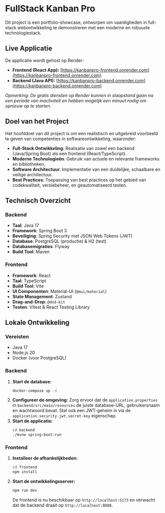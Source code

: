 # FullStack Kanban Pro

Dit project is een portfolio-showcase, ontworpen om vaardigheden in full-stack webontwikkeling te demonstreren met een moderne en robuuste technologiestack.

## Live Applicatie

De applicatie wordt gehost op Render:

-   **Frontend (React App):** [https://kanbanpro-frontend.onrender.com](https://kanbanpro-frontend.onrender.com)
-   **Backend (Java API):** [https://kanbanpro-backend.onrender.com](https://kanbanpro-backend.onrender.com)

*Opmerking: De gratis diensten op Render kunnen in slaapstand gaan na een periode van inactiviteit en hebben mogelijk een minuut nodig om opnieuw op te starten.*

## Doel van het Project

Het hoofddoel van dit project is om een realistisch en uitgebreid voorbeeld te geven van competenties in softwareontwikkeling, waaronder:

-   **Full-Stack Ontwikkeling**: Realisatie van zowel een backend (Java/Spring Boot) als een frontend (React/TypeScript).
-   **Moderne Technologieën**: Gebruik van actuele en relevante frameworks en bibliotheken.
-   **Software Architectuur**: Implementatie van een duidelijke, schaalbare en veilige architectuur.
-   **Best Practices**: Toepassing van best practices op het gebied van codekwaliteit, versiebeheer, en geautomatiseerd testen.

## Technisch Overzicht

### Backend

-   **Taal**: Java 17
-   **Framework**: Spring Boot 3
-   **Beveiliging**: Spring Security met JSON Web Tokens (JWT)
-   **Database**: PostgreSQL (productie) & H2 (test)
-   **Databasemigraties**: Flyway
-   **Build Tool**: Maven

### Frontend

-   **Framework**: React
-   **Taal**: TypeScript
-   **Build Tool**: Vite
-   **UI Componenten**: Material-UI (`@mui/material`)
-   **State Management**: Zustand
-   **Drag-and-Drop**: `@dnd-kit`
-   **Testen**: Vitest & React Testing Library

## Lokale Ontwikkeling

### Vereisten

-   Java 17
-   Node.js 20
-   Docker (voor PostgreSQL)

### Backend

1.  **Start de database:**
    ```bash
    docker-compose up -d
    ```
2.  **Configureer de omgeving:**
    Zorg ervoor dat de `application.properties` in `backend/src/main/resources` de juiste database-URL, gebruikersnaam en wachtwoord bevat. Stel ook een JWT-geheim in via de `application.security.jwt.secret-key` eigenschap.
3.  **Start de applicatie:**
    ```bash
    cd backend
    ./mvnw spring-boot:run
    ```

### Frontend

1.  **Installeer de afhankelijkheden:**
    ```bash
    cd frontend
    npm install
    ```
2.  **Start de ontwikkelingsserver:**
    ```bash
    npm run dev
    ```
    De frontend is nu beschikbaar op `http://localhost:5173` en verwacht dat de backend draait op `http://localhost:8080`.
